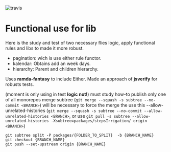 ![travis](https://travis-ci.org/kasselTrankos/functional-pagination.svg?branch=master)

# Functional use for lib

Here is the study and test of two necessary flies logic, apply functional rules and libs to made it more robust.

- pagination: wich is use either rule functor.
- kalendar: Obtains add an week days.
- hierarchy: Parent and children hierarchy.


Uses **ramda-fantasy** to include Either.
Made an approach of **jsverify** for robusts tests.

(moment is only using in test **logic not!**)
must study how-to publish only one of all monorepos
merge subtree (```git merge --squash -s subtree --no-commit <BRANCH>```) will be necessary to force the merge the use this --allow-unrelated-histories (```git merge --squash -s subtree --no-commit --allow-unrelated-histories <BRANCH>```, or use ```git pull -s subtree --allow-unrelated-histories -Xsubtree=packages/stepsIrrigation/ origin <BRANCH>```)

```
git subtree split -P packages/{FOLDER_TO_SPLIT}  -b {BRANCH_NAME}
git checkout {BRANCH_NAME}
git push --set-upstream origin {BRANCH_NAME}
```
